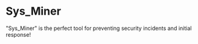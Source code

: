 # Sys_Miner
"Sys_Miner" is the perfect tool for preventing security incidents and initial response!
